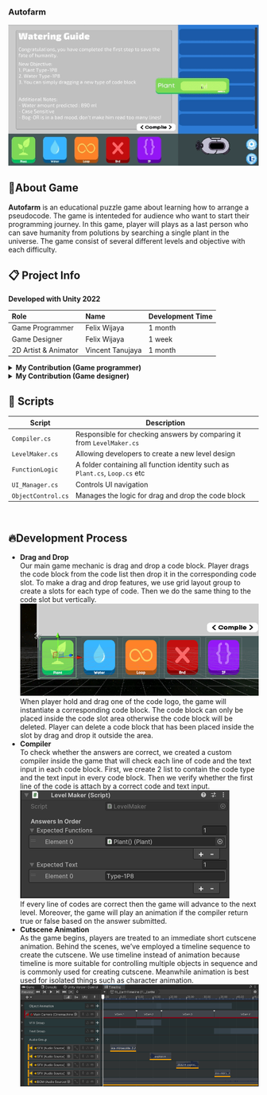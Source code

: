 ### Autofarm

![image](https://github.com/Felixwijaya04/Autofarm_readme/blob/main/images/Gif_Autofarm.gif)

## 🔴About Game
**Autofarm** is an educational puzzle game about learning how to arrange a pseudocode. The game is intenteded for audience who want to start their programming journey. In this game, player will plays as a last person who can save humanity from polutions by searching a single plant in the universe. The game consist of several different levels and objective with each difficulty.

## 📋 Project Info

<b> Developed with Unity 2022 </b>

| **Role** | **Name** | **Development Time** 
|:-|:-|:-|
| Game Programmer | Felix Wijaya | 1 month |
| Game Designer | Felix Wijaya | 1 week |
| 2D Artist & Animator | Vincent Tanujaya | 1 month |

<details>
  <summary> <b>My Contribution (Game programmer)</b> </summary>
  
  - Core mechanics
  - UI Navigation
  - Cutscene 

</details>
<details>
  <summary> <b>My Contribution (Game designer)</b> </summary>
  
  - Game mechanics
  - Level design
  - Core loop

</details>

## 📜 Scripts

|  Script       | Description                                                  |
| ------------------- | ------------------------------------------------------------ |
| `Compiler.cs` | Responsible for checking answers by comparing it from `LevelMaker.cs` |
| `LevelMaker.cs`  | Allowing developers to create a new level design |
| `FunctionLogic`  | A folder containing all function identity such as `Plant.cs`, `Loop.cs` etc |
| `UI_Manager.cs`  | Controls UI navigation |
| `ObjectControl.cs` | Manages the logic for drag and drop the code block |

<br>

## 🔥Development Process
- **Drag and Drop** <br> Our main game mechanic is drag and drop a code block. Player drags the code block from the code list then drop it in the corresponding code slot. To make a drag and drop features, we use grid layout group to create a slots for each type of code. Then we do the same thing to the code slot but vertically.
![image](https://github.com/Felixwijaya04/Autofarm_readme/blob/main/images/Screenshot%202024-10-08%20201441.png)
<br>When player hold and drag one of the code logo, the game will instantiate a corresponding code block. The code block can only be placed inside the code slot area otherwise the code block will be deleted. Player can delete a code block that has been placed inside the slot by drag and drop it outside the area.
- **Compiler** <br> To check whether the answers are correct, we created a custom compiler inside the game that will check each line of code and the text input in each code block. First, we create 2 list to contain the code type and the text input in every code block. Then we verify whether the first line of the code is attach by a correct code and text input.<br>
![image](https://github.com/Felixwijaya04/Autofarm_readme/blob/main/images/Screenshot%202024-10-08%20203105.png)
<br>If every line of codes are correct then the game will advance to the next level. Moreover, the game will play an animation if the compiler return true or false based on the answer submitted.
- **Cutscene Animation** <br> As the game begins, players are treated to an immediate short cutscene animation. Behind the scenes, we’ve employed a timeline sequence to create the cutscene. We use timeline instead of animation because timeline is more suitable for controlling multiple objects in sequence and is commonly used for creating cutscene. Meanwhile animation is best used for isolated things such as character animation.
![image](https://github.com/Felixwijaya04/Autofarm_readme/blob/main/images/Screenshot%202024-10-08%20200819.png)
